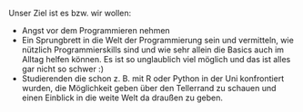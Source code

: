 Unser Ziel ist es bzw. wir wollen:
- Angst vor dem Programmieren nehmen
- Ein Sprungbrett in die Welt der Programmierung sein und vermitteln, wie nützlich Programmierskills sind und wie sehr allein die Basics auch im Alltag helfen können. Es ist so unglaublich viel möglich und das ist alles gar nicht so schwer :)
- Studierenden die schon z. B. mit R oder Python in der Uni konfrontiert wurden, die Möglichkeit geben über den Tellerrand zu schauen und einen Einblick in die weite Welt da draußen zu geben.

